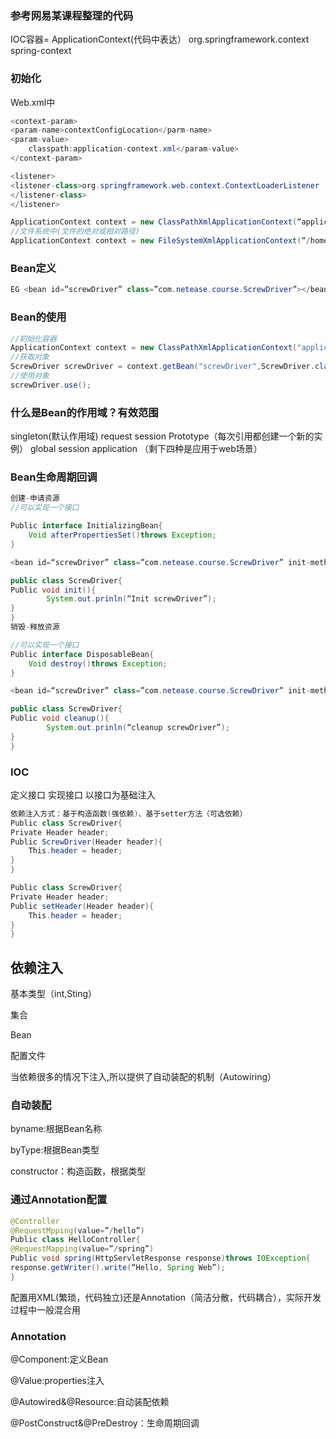 ###  参考网易某课程整理的代码
IOC容器= ApplicationContext(代码中表达）
        org.springframework.context
        spring-context
### 初始化
Web.xml中
```java
<context-param>
<param-name>contextConfigLocation</parm-name>
<param-value>
    classpath:application-context.xml</param-value>
</context-param>

<listener>
<listener-class>org.springframework.web.context.ContextLoaderListener
</listener-class>
</listener>

ApplicationContext context = new ClassPathXmlApplicationContext(“application-context.xml”);
//文件系统中(文件的绝对或相对路径)
ApplicationContext context = new FileSystemXmlApplicationContext(“/home/user/application-context.xml”)
```
### Bean定义
```java
EG <bean id=”screwDriver” class=”com.netease.course.ScrewDriver”></bean>
```
### Bean的使用
```java
//初始化容器
ApplicationContext context = new ClassPathXmlApplicationContext("application-context.xml");
//获取对象
ScrewDriver screwDriver = context.getBean("screwDriver",ScrewDriver.class);
//使用对象
screwDriver.use();
```
### 什么是Bean的作用域？有效范围
singleton(默认作用域)                                        request session
Prototype（每次引用都创建一个新的实例）               global  session application
（剩下四种是应用于web场景）

### Bean生命周期回调
```java
创建-申请资源
//可以实现一个接口

Public interface InitializingBean{
    Void afterPropertiesSet()throws Exception;
}

<bean id=“screwDriver” class=”com.netease.course.ScrewDriver” init-method=”init”></bean>

public class ScrewDriver{
Public void init(){
        System.out.prinln(“Init screwDriver”);
}
}
销毁-释放资源

//可以实现一个接口
Public interface DisposableBean{
    Void destroy()throws Exception;
}

<bean id=“screwDriver” class=”com.netease.course.ScrewDriver” init-method=”init” destroy-method=”cleanup”></bean>

public class ScrewDriver{
Public void cleanup(){
        System.out.prinln(“cleanup screwDriver”);
}
}
```

### IOC
定义接口
实现接口
以接口为基础注入
```java
依赖注入方式：基于构造函数(强依赖)、基于setter方法（可选依赖）
Public class ScrewDriver{
Private Header header;
Public ScrewDriver(Header header){
    This.header = header;
}
}

Public class ScrewDriver{
Private Header header;
Public setHeader(Header header){
    This.header = header;
}
}
```
## 依赖注入
基本类型（int,Sting）

集合

Bean

配置文件

当依赖很多的情况下注入,所以提供了自动装配的机制（Autowiring）

### 自动装配
byname:根据Bean名称

byType:根据Bean类型

constructor：构造函数，根据类型


### 通过Annotation配置
```java
@Controller
@RequestMpping(value=”/hello”)
Public class HelloController{
@RequestMapping(value=”/spring”)
Public void spring(HttpServletResponse response)throws IOException{
response.getWriter().write(“Hello, Spring Web”);
}
```

配置用XML(繁琐，代码独立)还是Annotation（简洁分散，代码耦合），实际开发过程中一般混合用


### Annotation
@Component:定义Bean

@Value:properties注入

@Autowired&@Resource:自动装配依赖

@PostConstruct&@PreDestroy：生命周期回调
